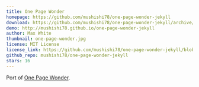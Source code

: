 ```yaml
---
title: One Page Wonder
homepage: https://github.com/mushishi78/one-page-wonder-jekyll
download: https://github.com/mushishi78/one-page-wonder-jekyll/archive/gh-pages.zip
demo: http://mushishi78.github.io/one-page-wonder-jekyll
author: Max White
thumbnail: one-page-wonder.jpg
license: MIT License
license_link: https://github.com/mushishi78/one-page-wonder-jekyll/blob/gh-pages/LICENSE.txt
github_repo: mushishi78/one-page-wonder-jekyll
stars: 16
---
```


Port of [One Page Wonder](https://github.com/IronSummitMedia/startbootstrap-one-page-wonder).
